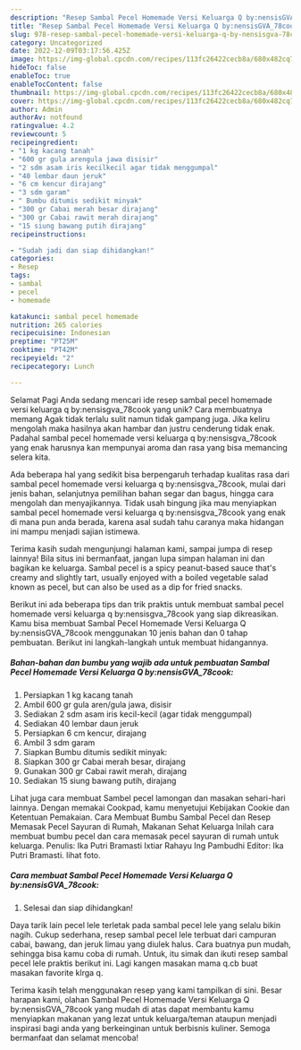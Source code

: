 ```yaml
---
description: "Resep Sambal Pecel Homemade Versi Keluarga Q by:nensisGVA_78cook yang Enak, Lezat"
title: "Resep Sambal Pecel Homemade Versi Keluarga Q by:nensisGVA_78cook yang Enak, Lezat"
slug: 978-resep-sambal-pecel-homemade-versi-keluarga-q-by-nensisgva-78cook-yang-enak-lezat
category: Uncategorized
date: 2022-12-09T03:17:56.425Z
image: https://img-global.cpcdn.com/recipes/113fc26422cecb8a/680x482cq70/sambal-pecel-homemade-versi-keluarga-q-bynensisgva_78cook-foto-resep-utama.jpg
hideToc: false
enableToc: true
enableTocContent: false
thumbnail: https://img-global.cpcdn.com/recipes/113fc26422cecb8a/680x482cq70/sambal-pecel-homemade-versi-keluarga-q-bynensisgva_78cook-foto-resep-utama.jpg
cover: https://img-global.cpcdn.com/recipes/113fc26422cecb8a/680x482cq70/sambal-pecel-homemade-versi-keluarga-q-bynensisgva_78cook-foto-resep-utama.jpg
author: Admin
authorAv: notfound
ratingvalue: 4.2
reviewcount: 5
recipeingredient:
- "1 kg kacang tanah"
- "600 gr gula arengula jawa disisir"
- "2 sdm asam iris kecilkecil agar tidak menggumpal"
- "40 lembar daun jeruk"
- "6 cm kencur dirajang"
- "3 sdm garam"
- " Bumbu ditumis sedikit minyak"
- "300 gr Cabai merah besar dirajang"
- "300 gr Cabai rawit merah dirajang"
- "15 siung bawang putih dirajang"
recipeinstructions:

- "Sudah jadi dan siap dihidangkan!"
categories:
- Resep
tags:
- sambal
- pecel
- homemade

katakunci: sambal pecel homemade 
nutrition: 265 calories
recipecuisine: Indonesian
preptime: "PT25M"
cooktime: "PT42M"
recipeyield: "2"
recipecategory: Lunch

---
```



Selamat Pagi Anda sedang mencari ide resep sambal pecel homemade versi keluarga q by:nensisgva_78cook yang unik? Cara membuatnya memang Agak tidak terlalu sulit namun tidak gampang juga. Jika keliru mengolah maka hasilnya akan hambar dan justru cenderung tidak enak. Padahal sambal pecel homemade versi keluarga q by:nensisgva_78cook yang enak harusnya kan mempunyai aroma dan rasa yang bisa memancing selera kita.


Ada beberapa hal yang sedikit bisa berpengaruh terhadap kualitas rasa dari sambal pecel homemade versi keluarga q by:nensisgva_78cook, mulai dari jenis bahan, selanjutnya pemilihan bahan segar dan bagus, hingga cara mengolah dan menyajikannya. Tidak usah bingung jika mau menyiapkan sambal pecel homemade versi keluarga q by:nensisgva_78cook yang enak di mana pun anda berada, karena asal sudah tahu caranya maka hidangan ini mampu menjadi sajian istimewa.

Terima kasih sudah mengunjungi halaman kami, sampai jumpa di resep lainnya! Bila situs ini bermanfaat, jangan lupa simpan halaman ini dan bagikan ke keluarga. Sambal pecel is a spicy peanut-based sauce that&#39;s creamy and slightly tart, usually enjoyed with a boiled vegetable salad known as pecel, but can also be used as a dip for fried snacks.


Berikut ini ada beberapa tips dan trik praktis untuk membuat sambal pecel homemade versi keluarga q by:nensisgva_78cook yang siap dikreasikan. Kamu bisa membuat Sambal Pecel Homemade Versi Keluarga Q by:nensisGVA_78cook menggunakan 10 jenis bahan dan 0 tahap pembuatan. Berikut ini langkah-langkah untuk membuat hidangannya.

<!--inarticleads1-->

##### Bahan-bahan dan bumbu yang wajib ada untuk pembuatan Sambal Pecel Homemade Versi Keluarga Q by:nensisGVA_78cook:

1. Persiapkan 1 kg kacang tanah
1. Ambil 600 gr gula aren/gula jawa, disisir
1. Sediakan 2 sdm asam iris kecil-kecil (agar tidak menggumpal)
1. Sediakan 40 lembar daun jeruk
1. Persiapkan 6 cm kencur, dirajang
1. Ambil 3 sdm garam
1. Siapkan  Bumbu ditumis sedikit minyak:
1. Siapkan 300 gr Cabai merah besar, dirajang
1. Gunakan 300 gr Cabai rawit merah, dirajang
1. Sediakan 15 siung bawang putih, dirajang


Lihat juga cara membuat Sambel pecel lamongan dan masakan sehari-hari lainnya. Dengan memakai Cookpad, kamu menyetujui Kebijakan Cookie dan Ketentuan Pemakaian. Cara Membuat Bumbu Sambal Pecel dan Resep Memasak Pecel Sayuran di Rumah, Makanan Sehat Keluarga Inilah cara membuat bumbu pecel dan cara memasak pecel sayuran di rumah untuk keluarga. Penulis: Ika Putri Bramasti Ixtiar Rahayu Ing Pambudhi Editor: Ika Putri Bramasti. lihat foto. 

<!--inarticleads2-->

##### Cara membuat Sambal Pecel Homemade Versi Keluarga Q by:nensisGVA_78cook:


1. Selesai dan siap dihidangkan!

Daya tarik lain pecel lele terletak pada sambal pecel lele yang selalu bikin nagih. Cukup sederhana, resep sambal pecel lele terbuat dari campuran cabai, bawang, dan jeruk limau yang diulek halus. Cara buatnya pun mudah, sehingga bisa kamu coba di rumah. Untuk, itu simak dan ikuti resep sambal pecel lele praktis berikut ini. Lagi kangen masakan mama q.cb buat masakan favorite klrga q. 

Terima kasih telah menggunakan resep yang kami tampilkan di sini. Besar harapan kami, olahan Sambal Pecel Homemade Versi Keluarga Q by:nensisGVA_78cook yang mudah di atas dapat membantu kamu menyiapkan makanan yang lezat untuk keluarga/teman ataupun menjadi inspirasi bagi anda yang berkeinginan untuk berbisnis kuliner. Semoga bermanfaat dan selamat mencoba!
